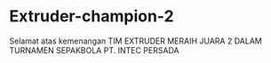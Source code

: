 # Extruder-champion-2
Selamat atas kemenangan TIM EXTRUDER MERAIH JUARA 2 DALAM TURNAMEN SEPAKBOLA PT. INTEC PERSADA
